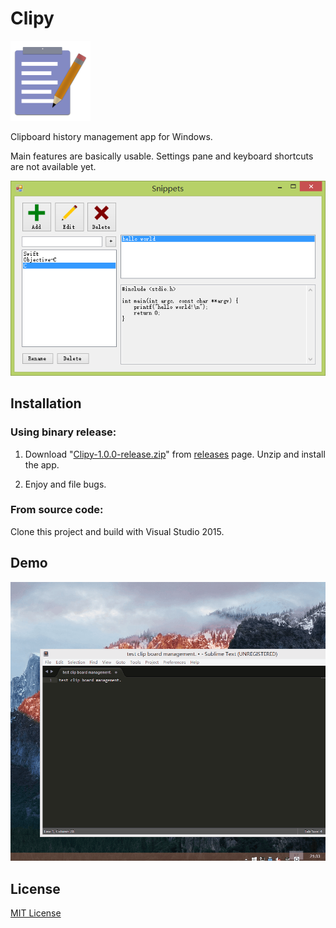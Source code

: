 # Clipy

![Icon](icon.png)

Clipboard history management app for Windows.

Main features are basically usable. Settings pane and keyboard shortcuts are not available yet. 

![Screenshot](screenshot.png)

## Installation

### Using binary release:

1. Download "[Clipy-1.0.0-release.zip](https://github.com/venj/Clipy/releases/download/1.0.0/Clipy-1.0.0-release.zip)" from [releases](https://github.com/venj/Clipy/releases) page. Unzip and install the app.

2. Enjoy and file bugs.

### From source code:

Clone this project and build with Visual Studio 2015. 

## Demo

![Demo](demo.gif)

## License

[MIT License](LICENSE)